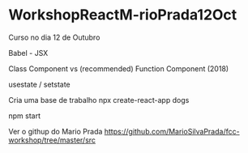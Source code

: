 # WorkshopReactM-rioPrada12Oct
Curso no dia 12 de Outubro

Babel - JSX

Class Component vs (recommended) Function Component (2018)

usestate / setstate

Cria uma base de trabalho
npx create-react-app dogs

npm start

Ver o githup do Mario Prada
https://github.com/MarioSilvaPrada/fcc-workshop/tree/master/src